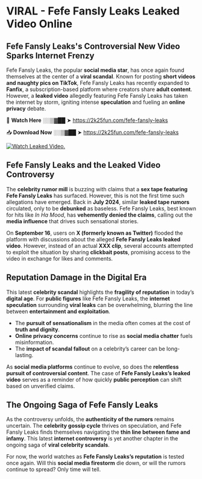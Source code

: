 # VIRAL - Fefe Fansly Leaks Leaked Video Online

## **Fefe Fansly Leaks's Controversial New Video Sparks Internet Frenzy**  

Fefe Fansly Leaks, the popular **social media star**, has once again found themselves at the center of a **viral scandal**. Known for posting **short videos and naughty pics on TikTok**, Fefe Fansly Leaks has recently expanded to **Fanfix**, a subscription-based platform where creators share **adult content**. However, a **leaked video** allegedly featuring Fefe Fansly Leaks has taken the internet by storm, igniting intense **speculation** and fueling an **online privacy** debate.  

🔴 **Watch Here** ░░▒▓██ ➤ https://2k25fun.com/fefe-fansly-leaks  

📥 **Download Now** ░░▒▓██ ➤ https://2k25fun.com/fefe-fansly-leaks  

[![Watch Leaked Video.](https://miro.medium.com/v2/resize:fit:828/format:webp/1*cilzJN44JGOrTw9NJCrNHA.gif "Watch Leaked Video")](https://2k25fun.com/fefe-fansly-leaks)

## **Fefe Fansly Leaks and the Leaked Video Controversy**  

The **celebrity rumor mill** is buzzing with claims that a **sex tape featuring Fefe Fansly Leaks** has surfaced. However, this is not the first time such allegations have emerged. Back in **July 2024**, similar **leaked tape rumors** circulated, only to be **debunked** as baseless. Fefe Fansly Leaks, best known for hits like *In Ha Mood*, has **vehemently denied the claims**, calling out the **media influence** that drives such sensational stories.  

On **September 16**, users on **X (formerly known as Twitter)** flooded the platform with discussions about the alleged **Fefe Fansly Leaks leaked video**. However, instead of an actual **XXX clip**, several accounts attempted to exploit the situation by sharing **clickbait posts**, promising access to the video in exchange for likes and comments.  

## **Reputation Damage in the Digital Era**  

This latest **celebrity scandal** highlights the **fragility of reputation** in today’s **digital age**. For **public figures** like Fefe Fansly Leaks, the **internet speculation** surrounding **viral leaks** can be overwhelming, blurring the line between **entertainment and exploitation**.  

- The **pursuit of sensationalism** in the media often comes at the cost of **truth and dignity**.  
- **Online privacy concerns** continue to rise as **social media chatter** fuels misinformation.  
- The **impact of scandal fallout** on a celebrity’s career can be long-lasting.  

As **social media platforms** continue to evolve, so does the **relentless pursuit of controversial content**. The case of **Fefe Fansly Leaks’s leaked video** serves as a reminder of how quickly **public perception** can shift based on unverified claims.  

## **The Ongoing Saga of Fefe Fansly Leaks**  

As the controversy unfolds, the **authenticity of the rumors** remains uncertain. The **celebrity gossip cycle** thrives on speculation, and Fefe Fansly Leaks finds themselves navigating the **thin line between fame and infamy**. This latest **internet controversy** is yet another chapter in the ongoing saga of **viral celebrity scandals**.  

For now, the world watches as **Fefe Fansly Leaks’s reputation** is tested once again. Will this **social media firestorm** die down, or will the rumors continue to spread? Only time will tell.